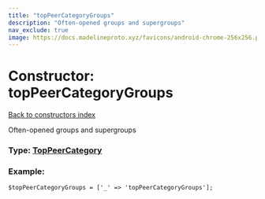 ```yaml
---
title: "topPeerCategoryGroups"
description: "Often-opened groups and supergroups"
nav_exclude: true
image: https://docs.madelineproto.xyz/favicons/android-chrome-256x256.png
---
```

# Constructor: topPeerCategoryGroups  
[Back to constructors index](/API_docs/constructors/index.html)



Often-opened groups and supergroups




### Type: [TopPeerCategory](/API_docs/types/TopPeerCategory.html)


### Example:

```
$topPeerCategoryGroups = ['_' => 'topPeerCategoryGroups'];
```  
